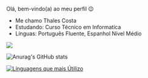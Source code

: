 Olá, bem-vindo(a) ao meu perfil 😉
 * Me chamo Thales Costa<br>
 * Estudando: Curso Técnico em Informatíca <br>
* Línguas: Português Fluente, Espanhol Nível Médio <br>
<a href="https://github.com/anuraghazra/github-readme-stats">
  <img align="center" src="![Anurag's GitHub stats](https://github-readme-stats.vercel.app/api?username=Othalescosta&show_icons=true&theme=dark)" />
</a>



![Anurag's GitHub stats](https://github-readme-stats.vercel.app/api?username=Othalescosta&show_icons=true&theme=dark)

[![Línguagens que mais Útilizo](https://github-readme-stats.vercel.app/api/top-langs/?username=Othalescosta&theme=dark)](https://github.com/anuraghazra/github-readme-stats)




